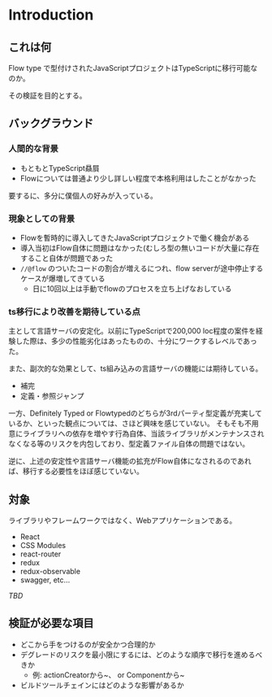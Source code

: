 # Introduction

## これは何

Flow type で型付けされたJavaScriptプロジェクトはTypeScriptに移行可能なのか。

その検証を目的とする。

## バックグラウンド
### 人間的な背景

- もともとTypeScript贔屓
- Flowについては普通より少し詳しい程度で本格利用はしたことがなかった

要するに、多分に僕個人の好みが入っている。

### 現象としての背景

- Flowを暫時的に導入してきたJavaScriptプロジェクトで働く機会がある
- 導入当初はFlow自体に問題はなかった(むしろ型の無いコードが大量に存在すること自体が問題であった
- `//@flow` のついたコードの割合が増えるにつれ、flow serverが途中停止するケースが爆増してきている
  - 日に10回以上は手動でflowのプロセスを立ち上げなおしている

### ts移行により改善を期待している点
主として言語サーバの安定化。以前にTypeScriptで200,000 loc程度の案件を経験した際は、多少の性能劣化はあったものの、十分にワークするレベルであった。

また、副次的な効果として、ts組み込みの言語サーバの機能には期待している。

- 補完
- 定義・参照ジャンプ

一方、Definitely Typed or Flowtypedのどちらが3rdパーティ型定義が充実しているか、といった観点については、さほど興味を感じていない。
そもそも不用意にライブラリへの依存を増やす行為自体、当該ライブラリがメンテナンスされなくなる等のリスクを内包しており、型定義ファイル自体の問題ではない。

逆に、上述の安定性や言語サーバ機能の拡充がFlow自体になされるのであれば、移行する必要性をほぼ感じていない。

## 対象

ライブラリやフレームワークではなく、Webアプリケーションである。

- React
- CSS Modules
- react-router
- redux
- redux-observable
- swagger, etc... 


*TBD*

## 検証が必要な項目

- どこから手をつけるのが安全かつ合理的か
- デグレードのリスクを最小限にするには、どのような順序で移行を進めるべきか
  - 例: actionCreatorから~、 or Componentから~
- ビルドツールチェインにはどのような影響があるか
